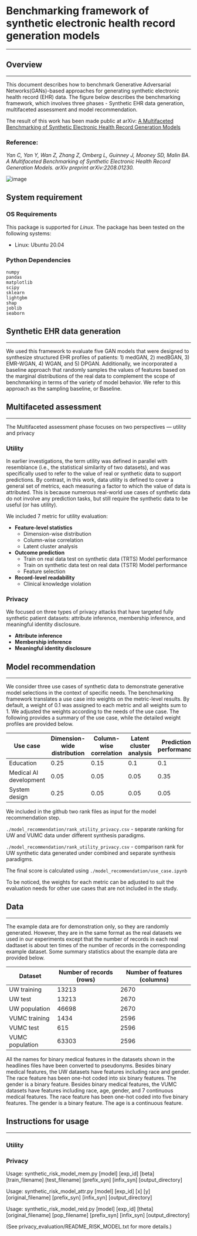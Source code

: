 # Benchmarking framework of synthetic electronic health record generation models
---
## Overview
---
This document describes how to benchmark Generative Adversarial Networks(GANs)-based approaches for generating synthetic electronic health record (EHR) data. The figure below describes the benchmarking framework, which involves three phases - Synthetic EHR data generation,  multifaceted assessment and model recommendation.

The result of this work has been made public at arXiv: [A Multifaceted Benchmarking of Synthetic Electronic Health Record Generation Models](https://arxiv.org/abs/2208.01230)

### Reference:
*Yan C, Yan Y, Wan Z, Zhang Z, Omberg L, Guinney J, Mooney SD, Malin BA. A Multifaceted Benchmarking of Synthetic Electronic Health Record Generation Models. arXiv preprint arXiv:2208.01230.*


![image](./data/Figure1.png)

## System requirement

### OS Requirements
This package is supported for *Linux*. The package has been tested on the following systems:
+ Linux: Ubuntu 20.04

### Python Dependencies

```
numpy
pandas
matplotlib
scipy
sklearn
lightgbm
shap
joblib
seaborn
```

## Synthetic EHR data generation
---
We used this framework to evaluate five GAN models that were designed to synthesize structured EHR profiles of patients: 1) medGAN, 2) medBGAN, 3) EMR-WGAN, 4) WGAN, and 5) DPGAN. Additionally, we incorporated a baseline approach that randomly samples the values of features based on the marginal distributions of the real data  to complement the scope of benchmarking in terms of the variety of model behavior. We refer to this approach as the sampling baseline, or Baseline.

## Multifaceted assessment
---
The Multifaceted assessment phase focuses on two perspectives — utility and privacy
### Utility
In earlier investigations, the term utility was defined in parallel with resemblance (i.e., the statistical similarity of two datasets), and was specifically used to refer to the value of real or synthetic data to support predictions. By contrast, in this work, data utility is defined to cover a general set of metrics, each measuring a factor to which the value of data is attributed. This is because numerous real-world use cases of synthetic data do not involve any prediction tasks, but still require the synthetic data to be useful (or has utility).

We included 7 metric for utility evaluation:
- **Feature-level statistics**
  - Dimension-wise distribution
  - Column-wise correlation
  - Latent cluster analysis
-  **Outcome prediction**
   - Train on real data test on synthetic data (TRTS) Model performance
   - Train on synthetic data test on real data (TSTR) Model performance
   - Feature selection
- **Record-level readability**
  -  Clinical knowledge violation
  
### Privacy
We focused on three types of privacy attacks that have targeted fully synthetic patient datasets: attribute inference, membership inference, and meaningful identity disclosure.
- **Attribute inference**
- **Membership inference**
- **Meaningful identity disclosure**

## Model recommendation
---
We consider three use cases of synthetic data to demonstrate generative model selections in the context of specific needs. The benchmarking framework translates a use case into weights on the metric-level results. By default, a weight of 0.1 was assigned to each metric and all weights sum to 1. We adjusted the weights according to the needs of the use case. The following provides a summary of the use case, while the detailed weight profiles are provided below.

|Use case | Dimension-wide distribution | Column-wise correlation| Latent cluster analysis| Prediction performance| Feature selection| Clinical knowledge violation| Attribute inference| Membership inference| Meaningful identity disclosure|
| ----------- | ----------- | ----------- | ----------- | ----------- | ----------- | ----------- | ----------- | ----------- | ----------- |
|Education | 0.25|0.15| 0.1| 0.1| 0.1| 0.15| 0.05| 0.05| 0.05|
Medical AI development|0.05|0.05|0.05|0.35|0.15|0.05|0.1|0.1|0.1|
|System design|0.25|0.05|0.05|0.05|0.05|0.05|1/6|1/6|1/6

We included in the github two rank files as input for the model recommendation step.

`./model_recommendation/rank_utility_privacy.csv` - separate ranking for UW and VUMC data under different synthesis paradigms.

`./model_recommendation/rank_utility_privacy.csv` - comparison rank for UW synthetic data generated under combined and separate synthesis paradigms.

The final score is calculated using `./model_recommendation/use_case.ipynb` 

To be noticed, the weights for each metric can be adjusted to suit the evaluation needs for other use cases that are not included in the study.
## Data
---
The example data are for demonstration only, so they are randomly generated. However, they are in the same format as the real datasets we used in our experiments except that the number of records in each real dadtaset is about ten times of the number of records in the corresponding example dataset. Some summary statistics about the example data are provided below.

|Dataset | Number of records (rows)| Number of features (columns) |
| ----------- | ----------- | ----------- |
|UW training | 13213 | 2670 |
|UW test | 13213 | 2670 |
|UW population | 46698 | 2670 |
|VUMC training | 1434 | 2596 |
|VUMC test | 615 | 2596 |
|VUMC population | 63303 | 2596

All the names for binary medical features in the datasets shown in the headlines files have been converted to pseudonyms. Besides binary medical features, the UW datasets have features including race and gender. The race feature has been one-hot coded into six binary features. The gender is a binary feature. Besides binary medical features, the VUMC datasets have features including race, age, gender, and 7 continuous medical features. The race feature has been one-hot coded into five binary features. The gender is a binary feature. The age is a continuous feature.

## Instructions for usage
---
### Utility
### Privacy
Usage: synthetic_risk_model_mem.py [model] [exp_id] [beta] [train_filename] [test_filename] [prefix_syn] [infix_syn] [output_directory]

Usage: synthetic_risk_model_attr.py [model] [exp_id] [x] [y] [original_filename] [prefix_syn] [infix_syn] [output_directory]

Usage: synthetic_risk_model_reid.py [model] [exp_id] [theta] [original_filename] [pop_filename] [prefix_syn] [infix_syn] [output_directory]

(See privacy_evaluation/README_RISK_MODEL.txt for more details.)

